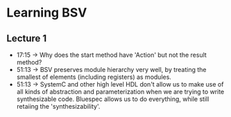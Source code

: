# Learning BSV

## Lecture 1

- 17:15 -> Why does the start method have 'Action' but not the result method?
- 51:13 -> BSV preserves module hierarchy very well, by treating the smallest of elements (including registers) as modules.
- 51:13 -> SystemC and other high level HDL don't allow us to make use of all kinds of abstraction and parameterization when we are trying to write synthesizable code. Bluespec allows us to do everything, while still retaiing the 'synthesizability'.